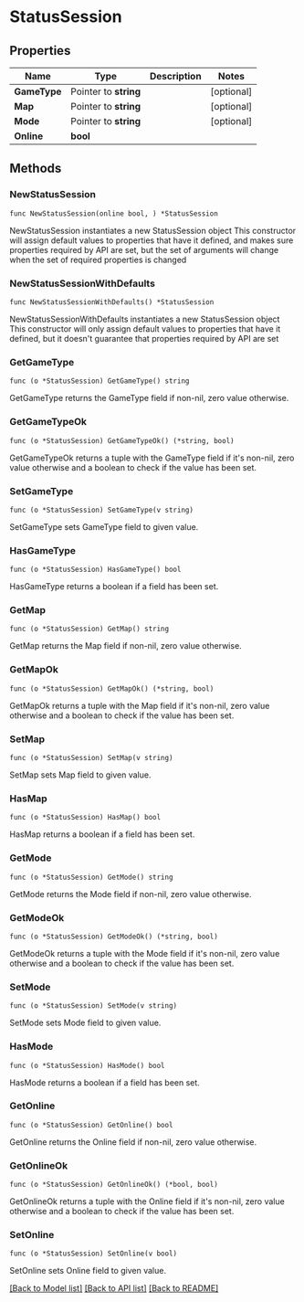 # StatusSession

## Properties

Name | Type | Description | Notes
------------ | ------------- | ------------- | -------------
**GameType** | Pointer to **string** |  | [optional] 
**Map** | Pointer to **string** |  | [optional] 
**Mode** | Pointer to **string** |  | [optional] 
**Online** | **bool** |  | 

## Methods

### NewStatusSession

`func NewStatusSession(online bool, ) *StatusSession`

NewStatusSession instantiates a new StatusSession object
This constructor will assign default values to properties that have it defined,
and makes sure properties required by API are set, but the set of arguments
will change when the set of required properties is changed

### NewStatusSessionWithDefaults

`func NewStatusSessionWithDefaults() *StatusSession`

NewStatusSessionWithDefaults instantiates a new StatusSession object
This constructor will only assign default values to properties that have it defined,
but it doesn't guarantee that properties required by API are set

### GetGameType

`func (o *StatusSession) GetGameType() string`

GetGameType returns the GameType field if non-nil, zero value otherwise.

### GetGameTypeOk

`func (o *StatusSession) GetGameTypeOk() (*string, bool)`

GetGameTypeOk returns a tuple with the GameType field if it's non-nil, zero value otherwise
and a boolean to check if the value has been set.

### SetGameType

`func (o *StatusSession) SetGameType(v string)`

SetGameType sets GameType field to given value.

### HasGameType

`func (o *StatusSession) HasGameType() bool`

HasGameType returns a boolean if a field has been set.

### GetMap

`func (o *StatusSession) GetMap() string`

GetMap returns the Map field if non-nil, zero value otherwise.

### GetMapOk

`func (o *StatusSession) GetMapOk() (*string, bool)`

GetMapOk returns a tuple with the Map field if it's non-nil, zero value otherwise
and a boolean to check if the value has been set.

### SetMap

`func (o *StatusSession) SetMap(v string)`

SetMap sets Map field to given value.

### HasMap

`func (o *StatusSession) HasMap() bool`

HasMap returns a boolean if a field has been set.

### GetMode

`func (o *StatusSession) GetMode() string`

GetMode returns the Mode field if non-nil, zero value otherwise.

### GetModeOk

`func (o *StatusSession) GetModeOk() (*string, bool)`

GetModeOk returns a tuple with the Mode field if it's non-nil, zero value otherwise
and a boolean to check if the value has been set.

### SetMode

`func (o *StatusSession) SetMode(v string)`

SetMode sets Mode field to given value.

### HasMode

`func (o *StatusSession) HasMode() bool`

HasMode returns a boolean if a field has been set.

### GetOnline

`func (o *StatusSession) GetOnline() bool`

GetOnline returns the Online field if non-nil, zero value otherwise.

### GetOnlineOk

`func (o *StatusSession) GetOnlineOk() (*bool, bool)`

GetOnlineOk returns a tuple with the Online field if it's non-nil, zero value otherwise
and a boolean to check if the value has been set.

### SetOnline

`func (o *StatusSession) SetOnline(v bool)`

SetOnline sets Online field to given value.



[[Back to Model list]](../README.md#documentation-for-models) [[Back to API list]](../README.md#documentation-for-api-endpoints) [[Back to README]](../README.md)


